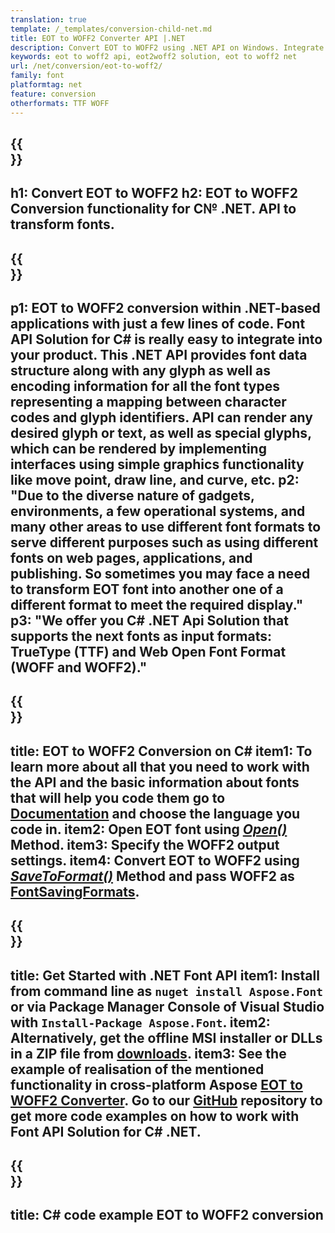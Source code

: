 ```yaml
---
translation: true
template: /_templates/conversion-child-net.md
title: EOT to WOFF2 Converter API |.NET 
description: Convert EOT to WOFF2 using .NET API on Windows. Integrate this native EOT to WOFF2 font conversion functionality into your own solution.
keywords: eot to woff2 api, eot2woff2 solution, eot to woff2 net
url: /net/conversion/eot-to-woff2/
family: font
platformtag: net
feature: conversion
otherformats: TTF WOFF
---
```



{{<section banner>}}
---
h1: Convert EOT to WOFF2
h2: EOT to WOFF2 Conversion functionality for C№ .NET. API to transform fonts.
---

{{<section overview>}}
---
p1: EOT to WOFF2 conversion within .NET-based applications with just a few lines of code. Font API Solution for С# is really easy to integrate into your product.  This .NET API provides font data structure along with any glyph as well as encoding information for all the font types representing a mapping between character codes and glyph identifiers. API can render any desired glyph or text, as well as special glyphs, which can be rendered by implementing interfaces using simple graphics functionality like move point, draw line, and curve, etc.
p2: "Due to the diverse nature of gadgets, environments, a few operational systems, and many other areas to use different font formats to serve different purposes such as using different fonts on web pages, applications, and publishing. So sometimes you may face a need to transform EOT font into another one of a different format to meet the required display."
p3: "We offer you С# .NET Api Solution that supports the next fonts as input formats: TrueType (TTF) and Web Open Font Format (WOFF and WOFF2)."
---

{{<section feature1>}}
---
title: EOT to WOFF2 Conversion on C#
item1: To learn more about all that you need to work with the API and the basic information about fonts that will help you code them go to  [Documentation](https://docs.aspose.com/font/) and choose the language you code in.
item2: Open EOT font using [*Open()*](https://reference.aspose.com/font/net/aspose.font/font/open/) Method.
item3: Specify the WOFF2 output settings.
item4: Convert EOT to WOFF2 using [*SaveToFormat()*](https://reference.aspose.com/font/net/aspose.font/font/savetoformat/) Method and pass WOFF2 as [FontSavingFormats](https://reference.aspose.com/font/net/aspose.font/fontsavingformats/).
---

{{<section feature2>}}
---
title: Get Started with .NET Font API
item1: Install from command line as ```nuget install Aspose.Font``` or via Package Manager Console of Visual Studio with ```Install-Package Aspose.Font```.
item2: Alternatively, get the offline MSI installer or DLLs in a ZIP file from [downloads](https://releases.aspose.com/font/net/).
item3: See the example of realisation of the mentioned functionality in cross-platform Aspose [EOT to WOFF2 Converter](https://products.aspose.app/font/conversion/eot-to-woff2). Go to our [GitHub](https://github.com/aspose-font/Aspose.Font-Documentation/tree/master/net-examples) repository to get more code examples on how to work with Font API Solution for C# .NET.
---

{{<section codeexample>}}
---
title: C# code example EOT to WOFF2 conversion
---